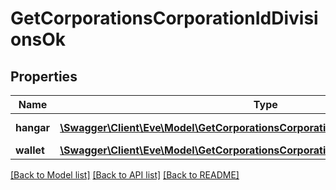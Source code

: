 # GetCorporationsCorporationIdDivisionsOk

## Properties
Name | Type | Description | Notes
------------ | ------------- | ------------- | -------------
**hangar** | [**\Swagger\Client\Eve\Model\GetCorporationsCorporationIdDivisionsHangarHangar[]**](GetCorporationsCorporationIdDivisionsHangarHangar.md) | hangar array | [optional] 
**wallet** | [**\Swagger\Client\Eve\Model\GetCorporationsCorporationIdDivisionsWalletWallet[]**](GetCorporationsCorporationIdDivisionsWalletWallet.md) | wallet array | [optional] 

[[Back to Model list]](../README.md#documentation-for-models) [[Back to API list]](../README.md#documentation-for-api-endpoints) [[Back to README]](../README.md)


